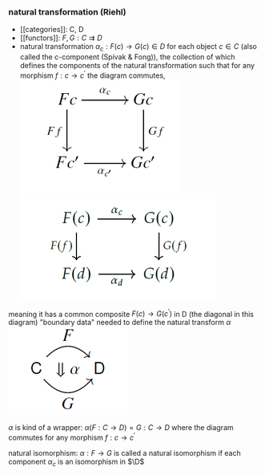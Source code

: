 ### natural transformation (Riehl)
- [[categories]]: C, D
- [[functors]]: $F, G: C \rightrightarrows D$ 
- natural transformation $\alpha_c : F(c)\rightarrow G(c) \in D$ for each object $c \in C$ (also called the c-component (Spivak & Fong)), the collection of which defines the components of the natural transformation such that for any morphism $f:c\rightarrow c^{\prime}$ the diagram commutes,
![](figures/natural-transform.png)
![](figures/natural-transform3.png)

 meaning it has a common composite $F(c) \rightarrow G(c^{\prime})$ in D (the diagonal in this diagram)
"boundary data" needed to define the natural transform $\alpha$ 
![](figures/natural-transform2.png)

$\alpha$ is kind of a wrapper: $\alpha(F: C \rightarrow D) = G: C \rightarrow D$ where the diagram commutes for any morphism $f:c\rightarrow c^{\prime}$ 

natural isomorphism: $\alpha:F \rightarrow G$ is called a natural isomorphism if each component $\alpha_c$ is an isomorphism in $\D$ 
